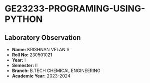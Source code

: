 # GE23233-PROGRAMING-USING-PYTHON
## Laboratory Observation
- **Name:** KRISHNAN VELAN S 
- **Roll No:** 230501021
- **Year:**	I
- **Semester:**	II
- **Branch:** B.TECH CHEMICAL ENGINEERING
- **Academic Year:**	2023-2024
